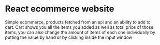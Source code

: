 # React ecommerce website

Simple ecommerce, products fetched from an api and an ability to add to cart.
Cart shows you all the items you added as well as total price of those items, you
can also change the amount of items of each one individually by putting the value
by hand or by clicking inside the input window
